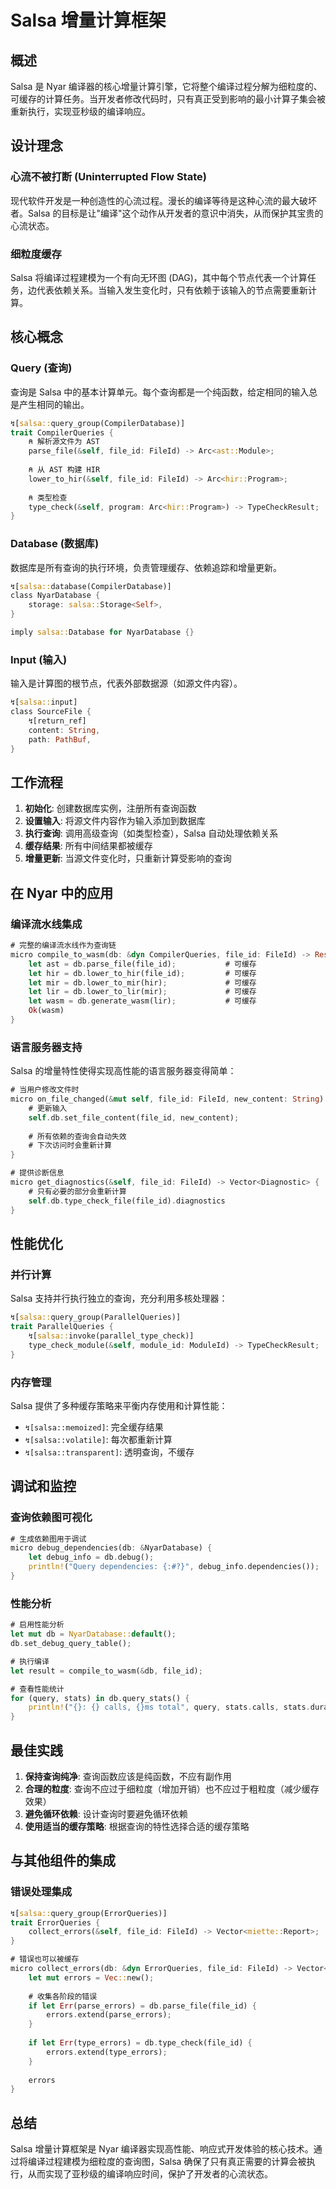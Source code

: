 # Salsa 增量计算框架

## 概述

Salsa 是 Nyar 编译器的核心增量计算引擎，它将整个编译过程分解为细粒度的、可缓存的计算任务。当开发者修改代码时，只有真正受到影响的最小计算子集会被重新执行，实现亚秒级的编译响应。

## 设计理念

### 心流不被打断 (Uninterrupted Flow State)

现代软件开发是一种创造性的心流过程。漫长的编译等待是这种心流的最大破坏者。Salsa 的目标是让"编译"这个动作从开发者的意识中消失，从而保护其宝贵的心流状态。

### 细粒度缓存

Salsa 将编译过程建模为一个有向无环图 (DAG)，其中每个节点代表一个计算任务，边代表依赖关系。当输入发生变化时，只有依赖于该输入的节点需要重新计算。

## 核心概念

### Query (查询)

查询是 Salsa 中的基本计算单元。每个查询都是一个纯函数，给定相同的输入总是产生相同的输出。

```rust
↯[salsa::query_group(CompilerDatabase)]
trait CompilerQueries {
    ⍝ 解析源文件为 AST
    parse_file(&self, file_id: FileId) -> Arc<ast::Module>;
    
    ⍝ 从 AST 构建 HIR
    lower_to_hir(&self, file_id: FileId) -> Arc<hir::Program>;
    
    ⍝ 类型检查
    type_check(&self, program: Arc<hir::Program>) -> TypeCheckResult;
}
```

### Database (数据库)

数据库是所有查询的执行环境，负责管理缓存、依赖追踪和增量更新。

```rust
↯[salsa::database(CompilerDatabase)]
class NyarDatabase {
    storage: salsa::Storage<Self>,
}

imply salsa::Database for NyarDatabase {}
```

### Input (输入)

输入是计算图的根节点，代表外部数据源（如源文件内容）。

```rust
↯[salsa::input]
class SourceFile {
    ↯[return_ref]
    content: String,
    path: PathBuf,
}
```

## 工作流程

1. **初始化**: 创建数据库实例，注册所有查询函数
2. **设置输入**: 将源文件内容作为输入添加到数据库
3. **执行查询**: 调用高级查询（如类型检查），Salsa 自动处理依赖关系
4. **缓存结果**: 所有中间结果都被缓存
5. **增量更新**: 当源文件变化时，只重新计算受影响的查询

## 在 Nyar 中的应用

### 编译流水线集成

```rust
# 完整的编译流水线作为查询链
micro compile_to_wasm(db: &dyn CompilerQueries, file_id: FileId) -> Result<Vector<u8>, CompileError> {
    let ast = db.parse_file(file_id);           # 可缓存
    let hir = db.lower_to_hir(file_id);         # 可缓存
    let mir = db.lower_to_mir(hir);             # 可缓存
    let lir = db.lower_to_lir(mir);             # 可缓存
    let wasm = db.generate_wasm(lir);           # 可缓存
    Ok(wasm)
}
```

### 语言服务器支持

Salsa 的增量特性使得实现高性能的语言服务器变得简单：

```rust
# 当用户修改文件时
micro on_file_changed(&mut self, file_id: FileId, new_content: String) {
    # 更新输入
    self.db.set_file_content(file_id, new_content);
    
    # 所有依赖的查询会自动失效
    # 下次访问时会重新计算
}

# 提供诊断信息
micro get_diagnostics(&self, file_id: FileId) -> Vector<Diagnostic> {
    # 只有必要的部分会重新计算
    self.db.type_check_file(file_id).diagnostics
}
```

## 性能优化

### 并行计算

Salsa 支持并行执行独立的查询，充分利用多核处理器：

```rust
↯[salsa::query_group(ParallelQueries)]
trait ParallelQueries {
    ↯[salsa::invoke(parallel_type_check)]
    type_check_module(&self, module_id: ModuleId) -> TypeCheckResult;
}
```

### 内存管理

Salsa 提供了多种缓存策略来平衡内存使用和计算性能：

- `↯[salsa::memoized]`: 完全缓存结果
- `↯[salsa::volatile]`: 每次都重新计算
- `↯[salsa::transparent]`: 透明查询，不缓存

## 调试和监控

### 查询依赖图可视化

```rust
# 生成依赖图用于调试
micro debug_dependencies(db: &NyarDatabase) {
    let debug_info = db.debug();
    println!("Query dependencies: {:#?}", debug_info.dependencies());
}
```

### 性能分析

```rust
# 启用性能分析
let mut db = NyarDatabase::default();
db.set_debug_query_table();

# 执行编译
let result = compile_to_wasm(&db, file_id);

# 查看性能统计
for (query, stats) in db.query_stats() {
    println!("{}: {} calls, {}ms total", query, stats.calls, stats.duration_ms);
}
```

## 最佳实践

1. **保持查询纯净**: 查询函数应该是纯函数，不应有副作用
2. **合理的粒度**: 查询不应过于细粒度（增加开销）也不应过于粗粒度（减少缓存效果）
3. **避免循环依赖**: 设计查询时要避免循环依赖
4. **使用适当的缓存策略**: 根据查询的特性选择合适的缓存策略

## 与其他组件的集成

### 错误处理集成

```rust
↯[salsa::query_group(ErrorQueries)]
trait ErrorQueries {
    collect_errors(&self, file_id: FileId) -> Vector<miette::Report>;
}

# 错误也可以被缓存
micro collect_errors(db: &dyn ErrorQueries, file_id: FileId) -> Vector<miette::Report> {
    let mut errors = Vec::new();
    
    # 收集各阶段的错误
    if let Err(parse_errors) = db.parse_file(file_id) {
        errors.extend(parse_errors);
    }
    
    if let Err(type_errors) = db.type_check(file_id) {
        errors.extend(type_errors);
    }
    
    errors
}
```

## 总结

Salsa 增量计算框架是 Nyar 编译器实现高性能、响应式开发体验的核心技术。通过将编译过程建模为细粒度的查询图，Salsa 确保了只有真正需要的计算会被执行，从而实现了亚秒级的编译响应时间，保护了开发者的心流状态。